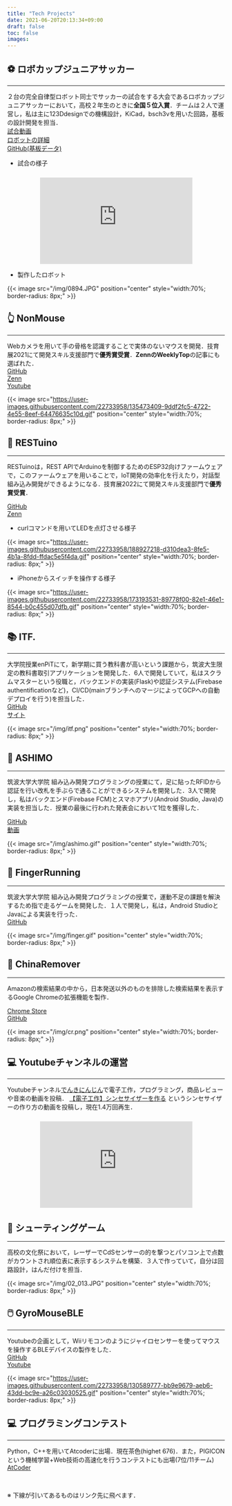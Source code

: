 ```yaml
---
title: "Tech Projects"
date: 2021-06-20T20:13:34+09:00
draft: false
toc: false
images:
---
```


<!-- 
## 目次

- [ロボカップジュニアサッカー](#-ロボカップジュニアサッカー)
- [NonMouse](#-nonmouse)
- [RESTuino](#-restuino)
- [シューティングゲーム](#-シューティングゲーム)
- [Youtubeチャンネルの運営](#-youtubeチャンネルの運営)
- [GyroMouseBLE](#-gyromouseble)
- [スマートホーム](#-スマートホーム)
- [倒立振子](#-倒立振子)
- [競技プログラミング](#-競技プログラミング)
- [ChinaRemover](#-chinaremover)
- [ASHIMO](#-ashimo)
- [FingerRunning](#-fingerrunning)
- [ITF.](#-itf)


&nbsp; -->

## ⚽ ロボカップジュニアサッカー
---
２台の完全自律型ロボット同士でサッカーの試合をする大会であるロボカップジュニアサッカーにおいて，高校２年生のときに**全国５位入賞**．チームは２人で運営し，私は主に123Ddesignでの機構設計，KiCad，bsch3vを用いた回路，基板の設計開発を担当．  
[試合動画](https://www.youtube.com/playlist?list=PLkEBRGnKNUILFJv4zKvQkQi69NoT-_FYg)  
[ロボットの詳細](https://note.com/spinach_egg/n/n5938fe6f424b)  
[GitHub(基板データ)](https://github.com/takeyamayuki/RCJ_Japan_Soccer2017_Board)

- 試合の様子

<iframe width="560" height=auto style="display:block; margin:24px auto 0; width:70%; aspect-ratio:1.766;"  src="https://www.youtube.com/embed/YSenTVdDd-s" title="YouTube video player" frameborder="0" allow="accelerometer; autoplay; clipboard-write; encrypted-media; gyroscope; picture-in-picture" allowfullscreen></iframe>

- 製作したロボット

{{< image src="/img/0894.JPG" position="center" style="width:70%; border-radius: 8px;" >}}


## 👆 NonMouse  
---
Webカメラを用いて手の骨格を認識することで実体のないマウスを開発．技育展2021にて開発スキル支援部門で**優秀賞受賞**．**ZennのWeeklyTop**の記事にも選ばれた．  
[GitHub](https://github.com/takeyamayuki/NonMouse2)  
[Zenn](https://zenn.dev/ninzin/articles/94b05fdb9edf53)  
[Youtube](https://youtu.be/ufvOJUTCF8M)

{{< image src="https://user-images.githubusercontent.com/22733958/135473409-9ddf2fc5-4722-4e55-8eef-64476635c10d.gif" position="center" style="width:70%; border-radius: 8px;" >}}  

## 📶 RESTuino
---
RESTuinoは，REST APIでArduinoを制御するためのESP32向けファームウェアで，このファームウェアを用いることで，IoT開発の効率化を行えたり，対話型組み込み開発ができるようになる．技育展2022にて開発スキル支援部門で**優秀賞受賞**．

[GitHub](https://github.com/takeyamayuki/RESTuino)  
[Zenn](https://zenn.dev/ninzin/articles/5c859a0bfc1ee6)

- curlコマンドを用いてLEDを点灯させる様子

{{< image src="https://user-images.githubusercontent.com/22733958/188927218-d310dea3-8fe5-4b1a-8fdd-ffdac5e5f4da.gif" position="center" style="width:70%; border-radius: 8px;" >}}

- iPhoneからスイッチを操作する様子

{{< image src="https://user-images.githubusercontent.com/22733958/173193531-89778f00-82e1-46e1-8544-b0c455d07dfb.gif" position="center" style="width:70%; border-radius: 8px;" >}}  

<!-- Arduinoを用いてWebアプリケーションを作成することができます．-->
## 📚 ITF.
---
大学院授業enPiTにて，新学期に買う教科書が高いという課題から，筑波大生限定の教科書取引アプリケーションを開発した．6人で開発していて，私はスクラムマスターという役職と，バックエンドの実装(Flask)や認証システム(Firebase authentificationなど)，CI/CD(mainブランチへのマージによってGCPへの自動デプロイを行う)を担当した．  
[GitHub](https://github.com/enpitut2023/ITF)  
[サイト](https://itf-database-b9026.an.r.appspot.com/)

{{< image src="/img/itf.png" position="center" style="width:70%; border-radius: 8px;" >}}

## 👣 ASHIMO
---
筑波大学大学院 組み込み開発プログラミングの授業にて，足に貼ったRFIDから認証を行い改札を手ぶらで通ることができるシステムを開発した．3人で開発し，私はバックエンド(Firebase FCM)とスマホアプリ(Android Studio, Java)の実装を担当した．授業の最後に行われた発表会において1位を獲得した．

[GitHub](https://github.com/takeyamayuki/ASHIMO)  
[動画](https://drive.google.com/file/d/125ItnGQid4D2cwPhSFbauSmri3XzdNFZ/view?usp=sharing)

{{< image src="/img/ashimo.gif" position="center" style="width:70%; border-radius: 8px;" >}}

## 🤞 FingerRunning
---
筑波大学大学院 組み込み開発プログラミングの授業で，運動不足の課題を解決するため指で走るゲームを開発した．１人で開発し，私は，Android StudioとJavaによる実装を行った．  
[GitHub](https://github.com/shim03/FingerRunning)

{{< image src="/img/finger.gif" position="center" style="width:70%; border-radius: 8px;" >}}

## 🛒 ChinaRemover
---
Amazonの検索結果の中から，日本発送以外のものを排除した検索結果を表示するGoogle Chromeの拡張機能を製作．

[Chrome Store](https://chrome.google.com/webstore/detail/china-remover/koddfmmljnagafaapbegnjacfhlhiefg?hl=ja&gl=001)  
[GitHub](https://github.com/takeyamayuki/ChinaRemover)

{{< image src="/img/cr.png" position="center" style="width:70%; border-radius: 8px;" >}}


## 💻 Youtubeチャンネルの運営
---
Youtubeチャンネル[でんきにんじん](https://www.youtube.com/channel/UC2Ijyce-DOkMKqagTPDZleg)で電子工作，プログラミング，商品レビューや音楽の動画を投稿．
[【電子工作】シンセサイザーを作る](https://youtu.be/jINfBOPpO74) というシンセサイザーの作り方の動画を投稿し，現在1.4万回再生．

<iframe width="560" height="auto" style="display:block; margin:24px auto 0; width:70%; aspect-ratio:1.766;"  src="https://www.youtube.com/embed/jINfBOPpO74" title="【電子工作】シンセサイザーを作る" frameborder="0" allow="accelerometer; autoplay; clipboard-write; encrypted-media; gyroscope; picture-in-picture; web-share" allowfullscreen></iframe>

## 🔫 シューティングゲーム      
---
高校の文化祭において，レーザーでCdSセンサーの的を撃つとパソコン上で点数がカウントされ順位表に表示するシステムを構築．３人で作っていて，自分は回路設計，はんだ付けを担当．

{{< image src="/img/02_013.JPG" position="center" style="width:70%; border-radius: 8px;" >}}



## 🖱️ GyroMouseBLE
---
Youtubeの企画として，Wiiリモコンのようにジャイロセンサーを使ってマウスを操作するBLEデバイスの製作をした．  
[GitHub](https://github.com/takeyamayuki/GyroMouseBLE)  
[Youtube](https://youtu.be/DzT40SCh3nI)

{{< image src="https://user-images.githubusercontent.com/22733958/130589777-bb9e9679-aeb6-43dd-bc9e-a26c03030525.gif" position="center" style="width:70%; border-radius: 8px;" >}} 

## 💻 プログラミングコンテスト
---
Python，C++を用いてAtcoderに出場．現在茶色(highet 676)．また，PIGICONという機械学習+Web技術の高速化を行うコンテストにも出場(7位/11チーム)  
[AtCoder](https://atcoder.jp/users/takeyama)




<!-- 
## 🏠 スマートホーム
---
Raspberry Pi，ESP32を用いて家のIoT化を行った．メイン処理部分にはHomekitエミュレータのHomebridgeをインストールしたRaspberry Piを使用し，リモコン操作も可能にした．壁付けスイッチの操作のために，Switchbotを模した[RESTful-servo-motor](https://github.com/takeyamayuki/RESTful-servo-motor)を開発した．(→現在は，それをarduinoGPIOに拡張した[RESTuino](#-restuino)があります．)

現時点では，エアコン操作とスイッチ操作を，家の中ならiphoneのホームアプリから，家の外ならVPN接続をしてブラウザから操作できる．[Youtube](https://youtu.be/n8qGnXRE8T8)   

- iPhoneからスイッチを操作する様子

{{< image src="https://user-images.githubusercontent.com/22733958/173193531-89778f00-82e1-46e1-8544-b0c455d07dfb.gif" position="center" style="width:70%; border-radius: 8px;" >}}   -->

<!-- ## 🤖 倒立振子
---
ジャイロセンサを搭載した二輪ロボットの製作と，倒立振子のPD制御プログラムを開発した． [GitHub](https://github.com/takeyamayuki/Inverted-pendulum)
{{< image src="https://user-images.githubusercontent.com/22733958/174483055-81f5fcc1-4386-4e63-b027-0413a0957270.gif" position="center" style="width:40%; border-radius: 8px;" >}}   -->

&nbsp;

※ 下線が引いてあるものはリンク先に飛べます．